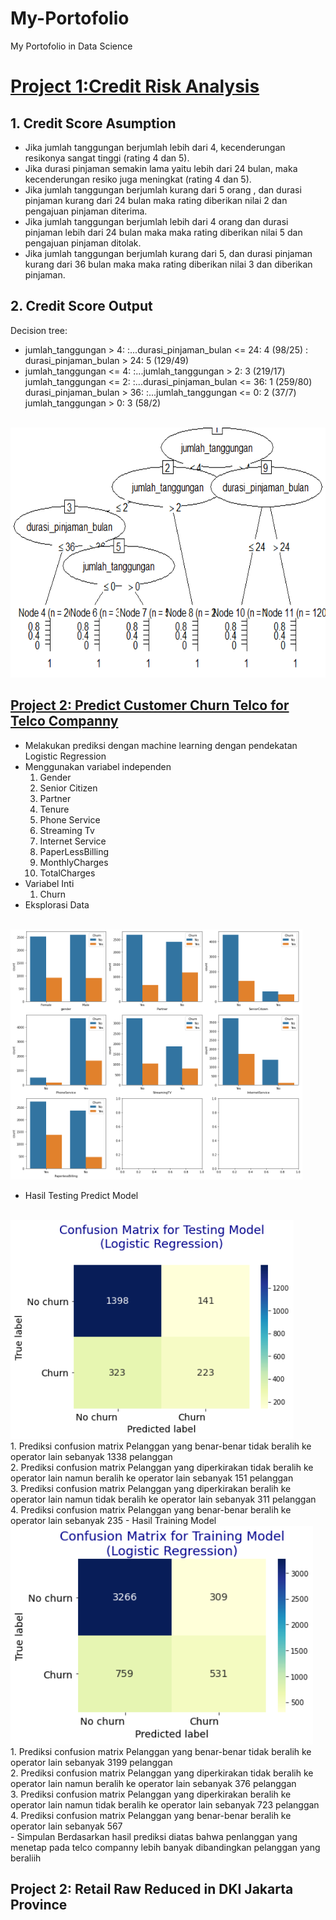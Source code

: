 # My-Portofolio
My Portofolio in Data Science

# [Project 1:Credit Risk Analysis](https://github.com/bimaary31/data_credit_rating.git)

## 1. Credit Score Asumption
- Jika jumlah tanggungan berjumlah lebih dari 4, kecenderungan resikonya sangat tinggi (rating 4 dan 5).
- Jika durasi pinjaman semakin lama yaitu lebih dari 24 bulan, maka kecenderungan resiko juga meningkat (rating 4 dan 5).
- Jika jumlah tanggungan berjumlah kurang dari 5 orang , dan durasi pinjaman kurang dari 24 bulan maka rating diberikan nilai 2 dan pengajuan pinjaman diterima. 
- Jika jumlah tanggungan berjumlah lebih dari 4 orang dan durasi pinjaman lebih dari 24 bulan maka maka rating diberikan nilai 5 dan pengajuan pinjaman ditolak.
- Jika jumlah tanggungan berjumlah kurang dari 5, dan durasi pinjaman kurang dari 36 bulan maka maka rating diberikan nilai 3 dan diberikan pinjaman.

## 2. Credit Score Output
Decision tree:
- jumlah_tanggungan > 4:
    :...durasi_pinjaman_bulan <= 24: 4 (98/25)
    :   durasi_pinjaman_bulan > 24: 5 (129/49)
- jumlah_tanggungan <= 4:
    :...jumlah_tanggungan > 2: 3 (219/17)
        jumlah_tanggungan <= 2:
        :...durasi_pinjaman_bulan <= 36: 1 (259/80)
            durasi_pinjaman_bulan > 36:
            :...jumlah_tanggungan <= 0: 2 (37/7)
                jumlah_tanggungan > 0: 3 (58/2)
           
<br> 
<img height ="400" src="https://github.com/bimaary31/data_credit_rating/blob/main/Rplot.png"/>
<br>

## [Project 2: Predict Customer Churn Telco for Telco Companny](https://github.com/bimaary31/customer_churn.git)
- Melakukan prediksi dengan machine learning dengan pendekatan Logistic Regression 
- Menggunakan variabel independen 
    1. Gender
    2. Senior Citizen
    3. Partner
    4. Tenure
    5. Phone Service
    6. Streaming Tv
    7. Internet Service
    8. PaperLessBilling
    9. MonthlyCharges
    10. TotalCharges
- Variabel Inti
    1. Churn
- Eksplorasi Data
<br>
<img  height="400" src="https://github.com/bimaary31/customer_churn/blob/main/Eksplorasi%20data.png"/>
<br>

- Hasil Testing Predict Model
<br>
<img height="350" src="https://github.com/bimaary31/customer_churn/blob/main/Testing%20Model.png"/>
<br>
    1. Prediksi confusion matrix Pelanggan yang  benar-benar tidak beralih  ke operator lain sebanyak 1338 pelanggan <br>
    2. Prediksi confusion matrix Pelanggan yang  diperkirakan  tidak beralih  ke operator lain namun beralih ke operator lain sebanyak 151 pelanggan <br>
    3. Prediksi confusion matrix Pelanggan yang  diperkirakan  beralih  ke operator lain namun tidak beralih ke operator lain sebanyak 311 pelanggan <br>
    4. Prediksi confusion matrix Pelanggan yang  benar-benar beralih  ke operator lain sebanyak 235
- Hasil Training Model
<br>
<img height="350" src="https://github.com/bimaary31/customer_churn/blob/main/Training%20Model.png"/> 
<br>
    1. Prediksi confusion matrix Pelanggan yang  benar-benar tidak beralih  ke operator lain sebanyak 3199 pelanggan <br>
    2. Prediksi confusion matrix Pelanggan yang  diperkirakan  tidak beralih  ke operator lain namun beralih ke operator lain sebanyak 376 pelanggan <br>
    3. Prediksi confusion matrix Pelanggan yang  diperkirakan  beralih  ke operator lain namun tidak beralih ke operator lain sebanyak 723 pelanggan <br>
    4. Prediksi confusion matrix Pelanggan yang  benar-benar beralih  ke operator lain sebanyak 567 <br>
- Simpulan 
    Berdasarkan hasil prediksi diatas bahwa  penlanggan yang menetap pada telco companny lebih banyak dibandingkan pelanggan yang beraliih  
    
## Project 2: Retail Raw Reduced in DKI Jakarta Province


